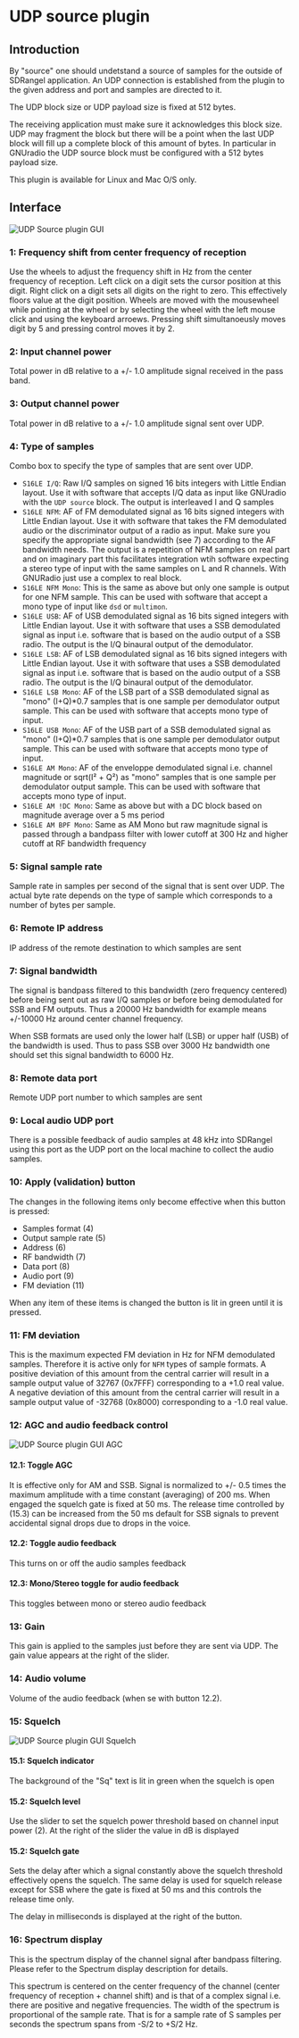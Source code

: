 <h1>UDP source plugin</h1>

<h2>Introduction</h2>

By "source" one should undetstand a source of samples for the outside of SDRangel application. An UDP connection is established from the plugin to the given address and port and samples are directed to it.

The UDP block size or UDP payload size is fixed at 512 bytes.

The receiving application must make sure it acknowledges this block size. UDP may fragment the block but there will be a point when the last UDP block will fill up a complete block of this amount of bytes. In particular in GNUradio the UDP source block must be configured with a 512 bytes payload size.

This plugin is available for Linux and Mac O/S only.

<h2>Interface</h2>

![UDP Source plugin GUI](../../../doc/img/UDPsrc_plugin.png)

<h3>1: Frequency shift from center frequency of reception</h3>

Use the wheels to adjust the frequency shift in Hz from the center frequency of reception. Left click on a digit sets the cursor position at this digit. Right click on a digit sets all digits on the right to zero. This effectively floors value at the digit position. Wheels are moved with the mousewheel while pointing at the wheel or by selecting the wheel with the left mouse click and using the keyboard arroews. Pressing shift simultanoeusly moves digit by 5 and pressing control moves it by 2.

<h3>2: Input channel power</h3>

Total power in dB relative to a +/- 1.0 amplitude signal received in the pass band.

<h3>3: Output channel power</h3>

Total power in dB relative to a +/- 1.0 amplitude signal sent over UDP.

<h3>4: Type of samples</h3>

Combo box to specify the type of samples that are sent over UDP.

  - `S16LE I/Q`: Raw I/Q samples on signed 16 bits integers with Little Endian layout. Use it with software that accepts I/Q data as input like GNUradio with the `UDP source` block. The output is interleaved I and Q samples
  - `S16LE NFM`: AF of FM demodulated signal as 16 bits signed integers with Little Endian layout. Use it with software that takes the FM demodulated audio or the discriminator output of a radio as input. Make sure you specify the appropriate signal bandwidth (see 7) according to the AF bandwidth needs. The output is a repetition of NFM samples on real part and on imaginary part this facilitates integration wtih software expecting a stereo type of input with the same samples on L and R channels. With GNURadio just use a complex to real block.
  - `S16LE NFM Mono`: This is the same as above but only one sample is output for one NFM sample. This can be used with software that accept a mono type of input like `dsd` or `multimon`.
  - `S16LE USB`: AF of USB demodulated signal as 16 bits signed integers with Little Endian layout. Use it with software that uses a SSB demodulated signal as input i.e. software that is based on the audio output of a SSB radio. The output is the I/Q binaural output of the demodulator.
  - `S16LE LSB`: AF of LSB demodulated signal as 16 bits signed integers with Little Endian layout. Use it with software that uses a SSB demodulated signal as input i.e. software that is based on the audio output of a SSB radio. The output is the I/Q binaural output of the demodulator.
  - `S16LE LSB Mono`: AF of the LSB part of a SSB demodulated signal as "mono" (I+Q)*0.7 samples that is one sample per demodulator output sample. This can be used with software that accepts mono type of input.
  - `S16LE USB Mono`: AF of the USB part of a SSB demodulated signal as "mono" (I+Q)*0.7 samples that is one sample per demodulator output sample. This can be used with software that accepts mono type of input.
  - `S16LE AM Mono`: AF of the enveloppe demodulated signal i.e. channel magnitude or sqrt(I² + Q²) as "mono" samples that is one sample per demodulator output sample. This can be used with software that accepts mono type of input.
  - `S16LE AM !DC Mono`: Same as above but with a DC block based on magnitude average over a 5 ms period     
  - `S16LE AM BPF Mono`: Same as AM Mono but raw magnitude signal is passed through a bandpass filter with lower cutoff at 300 Hz and higher cutoff at RF bandwidth frequency     
  
<h3>5: Signal sample rate</h3>

Sample rate in samples per second of the signal that is sent over UDP. The actual byte rate depends on the type of sample which corresponds to a number of bytes per sample.

<h3>6: Remote IP address</h3>

IP address of the remote destination to which samples are sent 

<h3>7: Signal bandwidth</h3>

The signal is bandpass filtered to this bandwidth (zero frequency centered) before being sent out as raw I/Q samples or before being demodulated for SSB and FM outputs. Thus a 20000 Hz bandwidth for example means +/-10000 Hz around center channel frequency.

When SSB formats are used only the lower half (LSB) or upper half (USB) of the bandwidth is used. Thus to pass SSB over 3000 Hz bandwidth one should set this signal bandwidth to 6000 Hz.

<h3>8: Remote data port</h3>

Remote UDP port number to which samples are sent 

<h3>9: Local audio UDP port</h3>

There is a possible feedback of audio samples at 48 kHz into SDRangel using this port as the UDP port on the local machine to collect the audio samples.

<h3>10: Apply (validation) button</h3>

The changes in the following items only become effective when this button is pressed:

  - Samples format (4)
  - Output sample rate (5)
  - Address (6)
  - RF bandwidth (7)
  - Data port (8)
  - Audio port (9)
  - FM deviation (11)

When any item of these items is changed the button is lit in green until it is pressed. 

<h3>11: FM deviation</h3>

This is the maximum expected FM deviation in Hz for NFM demodulated samples. Therefore it is active only for `NFM` types of sample formats. A positive deviation of this amount from the central carrier will result in a sample output value of 32767 (0x7FFF) corresponding to a +1.0 real value. A negative deviation of this amount from the central carrier will result in a sample output value of -32768 (0x8000) corresponding to a -1.0 real value.  

<h3>12: AGC and audio feedback control</h3>

![UDP Source plugin GUI AGC](../../../doc/img/UDPsrc_plugin_agc.png)

<h4>12.1: Toggle AGC</h4>

It is effective only for AM and SSB. Signal is normalized to +/- 0.5 times the maximum amplitude with a time constant (averaging) of 200 ms. When engaged the squelch gate is fixed at 50 ms. The release time controlled by (15.3) can be increased from the 50 ms default for SSB signals to prevent accidental signal drops due to drops in the voice.  

<h4>12.2: Toggle audio feedback</h4>

This turns on or off the audio samples feedback

<h4>12.3: Mono/Stereo toggle for audio feedback</h4>

This toggles between mono or stereo audio feedback

<h3>13: Gain</h3>

This gain is applied to the samples just before they are sent via UDP. The gain value appears at the right of the slider.

<h3>14: Audio volume</h3>

Volume of the audio feedback (when se with button 12.2).

<h3>15: Squelch</h3>

![UDP Source plugin GUI Squelch](../../../doc/img/UDPsrc_plugin_sq.png)

<h4>15.1: Squelch indicator</h4>

The background of the "Sq" text is lit in green when the squelch is open

<h4>15.2: Squelch level</h4>

Use the slider to set the squelch power threshold based on channel input power (2). At the right of the slider the value in dB is displayed

<h4>15.2: Squelch gate</h4>

Sets the delay after which a signal constantly above the squelch threshold effectively opens the squelch. The same delay is used for squelch release except for SSB where the gate is fixed at 50 ms and this controls the release time only.

The delay in milliseconds is displayed at the right of the button. 

<h3>16: Spectrum display</h3>

This is the spectrum display of the channel signal after bandpass filtering. Please refer to the Spectrum display description for details. 

This spectrum is centered on the center frequency of the channel (center frequency of reception + channel shift) and is that of a complex signal i.e. there are positive and negative frequencies. The width of the spectrum is proportional of the sample rate. That is for a sample rate of S samples per seconds the spectrum spans from -S/2 to +S/2 Hz. 

